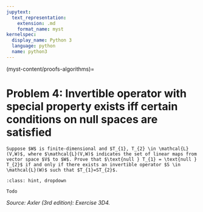 ```yaml
---
jupytext:
  text_representation:
    extension: .md
    format_name: myst
kernelspec:
  display_name: Python 3
  language: python
  name: python3
---
```


(myst-content/proofs-algorithms)=
# Problem 4: Invertible operator with special property exists iff certain conditions on null spaces are satisfied

```{admonition} Problem 4
Suppose $W$ is finite-dimensional and $T_{1}, T_{2} \in \mathcal{L}(V,W)$, where $\mathcal{L}(V,W)$ indicates the set of linear maps from vector space $V$ to $W$. Prove that $\text{null } T_{1} = \text{null } T_{2}$ if and only if there exists an invertible operator $S \in \mathcal{L}(W)$ such that $T_{1}=ST_{2}$.

```



```{admonition} Solution
:class: hint, dropdown

Todo

```


_Source: Axler (3rd edition):  Exercise 3D4._